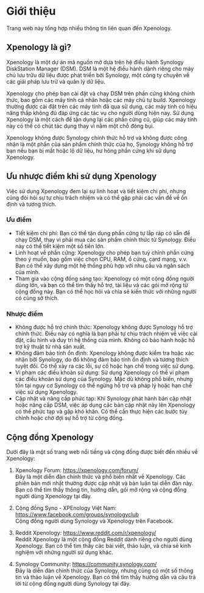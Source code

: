 # Giới thiệu

Trang web này tổng hợp nhiều thông tin liên quan đến Xpenology.

## Xpenology là gì?

Xpenology là một dự án mã nguồn mở dựa trên hệ điều hành Synology DiskStation Manager (DSM). DSM là một hệ điều hành dành riêng cho máy chủ lưu trữu dữ liệu được phát triển bởi Synology, một công ty chuyên về các giải pháp lưu trữ và quản lý dữ liệu.

Xpenology cho phép bạn cài đặt và chạy DSM trên phần cứng không chính thức, bao gồm các máy tính cá nhân hoặc các máy chủ tự build. Xpenology thường được cài đặt trên các máy tính đã qua sử dụng, các máy tính có hiệu năng thấp không đủ đáp ứng các tác vụ cho người dùng hiện nay. Sử dụng Xpenology là một cách để tận dụng lại các phần cứng cũ, giúp các máy tính này có thể có chút tác dụng thay vì nằm một chỗ đóng bụi.

Xpenology không được Synology chính thức hỗ trợ và không được công nhận là một phần của sản phẩm chính thức của họ, Synology không hỗ trợ bạn nếu bạn bị mất hoặc lộ dữ liệu, hư hỏng phần cứng khi sử dụng Xpenology.

## Ưu nhược điểm khi sử dụng Xpenology

Việc sử dụng Xpenology đem lại sự linh hoạt và tiết kiệm chi phí, nhưng cũng đòi hỏi sự tự chịu trách nhiệm và có thể gặp phải các vấn đề về ổn định và tương thích.

### Ưu điểm

* Tiết kiệm chi phí: Bạn có thể tận dụng phần cứng tự lắp ráp có sẵn để chạy DSM, thay vì phải mua các sản phẩm chính thức từ Synology. Điều này có thể tiết kiệm một số tiền lớn.
* Linh hoạt về phần cứng: Xpenology cho phép bạn tuỳ chỉnh phần cứng theo ý muốn, bao gồm việc chọn CPU, RAM, ổ cứng, card mạng, v.v. Bạn có thể xây dựng một hệ thống phù hợp với nhu cầu và ngân sách của mình.
* Tham gia vào cộng đồng sáng tạo: Xpenology có một cộng đồng người dùng lớn, và bạn có thể tìm thấy hỗ trợ, tài liệu và các gói mở rộng từ cộng đồng này. Bạn có thể học hỏi và chia sẻ kiến thức với những người có cùng sở thích.

### Nhược điểm

* Không được hỗ trợ chính thức: Xpenology không được Synology hỗ trợ chính thức. Điều này có nghĩa là bạn phải tự chịu trách nhiệm về việc cài đặt, cấu hình và duy trì hệ thống của mình. Không có bảo hành hoặc hỗ trợ kỹ thuật từ nhà sản xuất.
* Không đảm bảo tính ổn định: Xpenology không được kiểm tra hoặc xác nhận bởi Synology, do đó không đảm bảo tính ổn định và tương thích tuyệt đối. Có thể xảy ra các lỗi, sự cố hoặc hạn chế trong việc sử dụng.
* Vi phạm các điều khoản sử dụng: Sử dụng Xpenology có thể vi phạm các điều khoản sử dụng của Synology. Mặc dù không phổ biến, nhưng tồn tại nguy cơ Synology có thể ngừng hỗ trợ và pháp lý hoặc hạn chế việc sử dụng Xpenology.
* Cập nhật và nâng cấp phức tạp: Khi Synology phát hành bản cập nhật hoặc nâng cấp DSM, việc áp dụng các bản cập nhật này lên Xpenology có thể phức tạp và gặp khó khăn. Có thể cần thực hiện các bước tùy chỉnh hoặc chờ đợi sự hỗ trợ từ cộng đồng.

## Cộng đồng Xpenology

Dưới đây là một số trang web nổi tiếng và cộng đồng được biết đến nhiều về Xpenology:

1. Xpenology Forum: <https://xpenology.com/forum/>  
Đây là một diễn đàn chính thức và phổ biến nhất về Xpenology. Các phiên bản mới nhất thường được cập nhật và bàn luận tại diễn đàn này. Bạn có thể tìm thấy thông tin, hướng dẫn, gói mở rộng và cộng đồng người dùng Xpenology tại đây.

2. Cộng đồng Syno - XPEnology Việt Nam: <https://www.facebook.com/groups/synologyclub>  
Cộng đồng người dùng Synology và Xpenology trên Facebook. 

3. Reddit Xpenology: <https://www.reddit.com/r/xpenology/>  
Reddit Xpenology là một cộng đồng Reddit dành riêng cho người dùng Xpenology. Bạn có thể tìm thấy các bài viết, thảo luận, và chia sẻ kinh nghiệm với những người sử dụng khác.

4. Synology Community: <https://community.synology.com/>  
Đây là diễn đàn chính thức của Synology, nhưng cũng có một số thông tin và thảo luận về Xpenology. Bạn có thể tìm thấy hướng dẫn và câu trả lời từ cộng đồng người dùng Synology tại đây.

